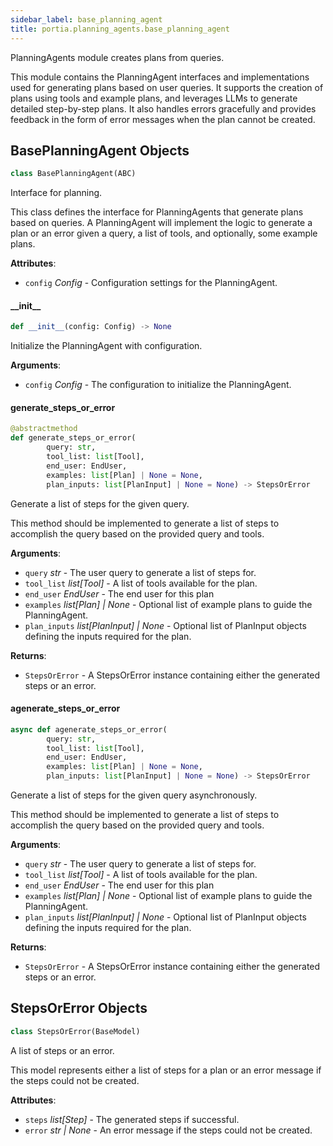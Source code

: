 ```yaml
---
sidebar_label: base_planning_agent
title: portia.planning_agents.base_planning_agent
---
```


PlanningAgents module creates plans from queries.

This module contains the PlanningAgent interfaces and implementations used for generating plans
based on user queries. It supports the creation of plans using tools and example plans, and
leverages LLMs to generate detailed step-by-step plans. It also handles errors gracefully and
provides feedback in the form of error messages when the plan cannot be created.

## BasePlanningAgent Objects

```python
class BasePlanningAgent(ABC)
```

Interface for planning.

This class defines the interface for PlanningAgents that generate plans based on queries.
A PlanningAgent will implement the logic to generate a plan or an error given a query,
a list of tools, and optionally, some example plans.

**Attributes**:

- `config` _Config_ - Configuration settings for the PlanningAgent.

#### \_\_init\_\_

```python
def __init__(config: Config) -> None
```

Initialize the PlanningAgent with configuration.

**Arguments**:

- `config` _Config_ - The configuration to initialize the PlanningAgent.

#### generate\_steps\_or\_error

```python
@abstractmethod
def generate_steps_or_error(
        query: str,
        tool_list: list[Tool],
        end_user: EndUser,
        examples: list[Plan] | None = None,
        plan_inputs: list[PlanInput] | None = None) -> StepsOrError
```

Generate a list of steps for the given query.

This method should be implemented to generate a list of steps to accomplish the query based
on the provided query and tools.

**Arguments**:

- `query` _str_ - The user query to generate a list of steps for.
- `tool_list` _list[Tool]_ - A list of tools available for the plan.
- `end_user` _EndUser_ - The end user for this plan
- `examples` _list[Plan] | None_ - Optional list of example plans to guide the PlanningAgent.
- `plan_inputs` _list[PlanInput] | None_ - Optional list of PlanInput objects defining
  the inputs required for the plan.
  

**Returns**:

- `StepsOrError` - A StepsOrError instance containing either the generated steps or an error.

#### agenerate\_steps\_or\_error

```python
async def agenerate_steps_or_error(
        query: str,
        tool_list: list[Tool],
        end_user: EndUser,
        examples: list[Plan] | None = None,
        plan_inputs: list[PlanInput] | None = None) -> StepsOrError
```

Generate a list of steps for the given query asynchronously.

This method should be implemented to generate a list of steps to accomplish the query based
on the provided query and tools.

**Arguments**:

- `query` _str_ - The user query to generate a list of steps for.
- `tool_list` _list[Tool]_ - A list of tools available for the plan.
- `end_user` _EndUser_ - The end user for this plan
- `examples` _list[Plan] | None_ - Optional list of example plans to guide the PlanningAgent.
- `plan_inputs` _list[PlanInput] | None_ - Optional list of PlanInput objects defining
  the inputs required for the plan.
  

**Returns**:

- `StepsOrError` - A StepsOrError instance containing either the generated steps or an error.

## StepsOrError Objects

```python
class StepsOrError(BaseModel)
```

A list of steps or an error.

This model represents either a list of steps for a plan or an error message if
the steps could not be created.

**Attributes**:

- `steps` _list[Step]_ - The generated steps if successful.
- `error` _str | None_ - An error message if the steps could not be created.

